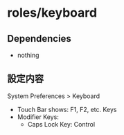 # roles/keyboard



## Dependencies
- nothing



## 設定内容
System Preferences > Keyboard

- Touch Bar shows: F1, F2, etc. Keys
- Modifier Keys:
  - Caps Lock Key: Control

